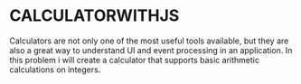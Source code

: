 # CALCULATORWITHJS
Calculators are not only one of the most useful tools available, but they are also a great way to understand UI and event processing in an application. In this problem i will create a calculator that supports basic arithmetic calculations on integers. 
